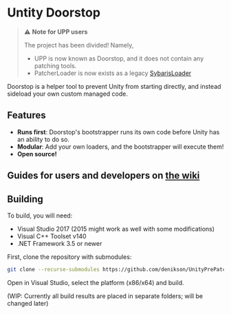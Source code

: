 # Untity Doorstop

> ⚠️ **Note for UPP users**
>
> The project has been divided! Namely,
> * UPP is now known as Doorstop, and it does not contain any patching tools.
> * PatcherLoader is now exists as a legacy [SybarisLoader](https://github.com/NeighTools/SybarisLoader)


Doorstop is a helper tool to prevent Unity from starting directly, and instead sideload your own custom managed code.

## Features

* **Runs first**: Doorstop's bootstrapper runs its own code before Unity has an ability to do so.
* **Modular**: Add your own loaders, and the bootstrapper will execute them!
* **Open source!**

## Guides for users and developers on [the wiki](https://github.com/denikson/UnityDoorstep/wiki)

## Building

To build, you will need:

* Visual Studio 2017 (2015 might work as well with some modifications)
* Visual C++ Toolset v140
* .NET Framework 3.5 or newer

First, clone the repository with submodules:

```bash
git clone --recurse-submodules https://github.com/denikson/UnityPrePatcher.git
```

Open in Visual Studio, select the platform (x86/x64) and build.

(WIP: Currently all build results are placed in separate folders; will be changed later)